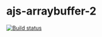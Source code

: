 # ajs-arraybuffer-2
[![Build status](https://ci.appveyor.com/api/projects/status/ni24n3p0s1mmcrj0?svg=true)](https://ci.appveyor.com/project/ADeoZ/ajs-arraybuffer-2)
